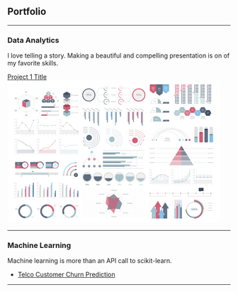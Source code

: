 ## Portfolio

---

### Data Analytics
I love telling a story. Making a beautiful and compelling presentation is on of my favorite skills.

[Project 1 Title](/sample_page)
<img src="images/dummy_thumbnail.jpg?raw=true"/>

---

### Machine Learning
Machine learning is more than an API call to scikit-learn.

- [Telco Customer Churn Prediction](/pdf/sample_presentation.pdf)

---
